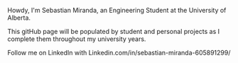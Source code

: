 Howdy,
I'm Sebastian Miranda, an Engineering Student at the University of Alberta.

This gitHub page will be populated by student and personal projects as I complete them throughout my university years. 

Follow me on LinkedIn with Linkedin.com/in/sebastian-miranda-605891299/
